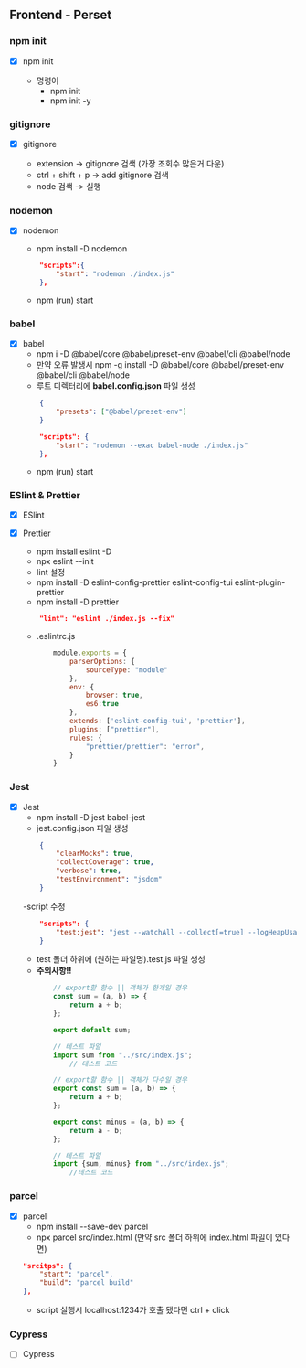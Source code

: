 ## Frontend - Perset

### npm init

- [x] npm init

    - 명령어
        - npm init
        - npm init -y

### gitignore

- [x] gitignore

    - extension -> gitignore 검색 (가장 조회수 많은거 다운)
    - ctrl + shift + p -> add gitignore 검색
    - node 검색 -> 실행

### nodemon

- [x] nodemon
    - npm install -D nodemon
    ```json
        "scripts":{
            "start": "nodemon ./index.js"
        },
    ```

    - npm (run) start

### babel

- [x] babel
    - npm i -D @babel/core @babel/preset-env @babel/cli @babel/node
    - 만약 오류 발생시 npm -g install -D @babel/core @babel/preset-env @babel/cli @babel/node
    - 루트 디렉터리에 **babel.config.json** 파일 생성
    ```json
        {
            "presets": ["@babel/preset-env"]
        }
    ```
    ```json
        "scripts": {
            "start": "nodemon --exac babel-node ./index.js"
        },
    ```
    - npm (run) start

### ESlint & Prettier

- [x] ESlint
- [x] Prettier

    - npm install eslint -D
    - npx eslint --init
    - lint 설정
    - npm install -D eslint-config-prettier eslint-config-tui eslint-plugin-prettier
    - npm install -D prettier
    ```json
        "lint": "eslint ./index.js --fix"
    ```

    - .eslintrc.js
        ```javascript
            module.exports = {
                parserOptions: {
                    sourceType: "module"
                },
                env: {
                    browser: true,
                    es6:true
                },
                extends: ['eslint-config-tui', 'prettier'],
                plugins: ["prettier"],
                rules: {
                    "prettier/prettier": "error",
                }
            }
        ```

### Jest

- [x] Jest
    - npm install -D jest babel-jest
    - jest.config.json 파일 생성
    ```json
        {
            "clearMocks": true,
            "collectCoverage": true,
            "verbose": true,
            "testEnvironment": "jsdom"
        }
    ```
    -script 수정
    ```json
        "scripts": {
            "test:jest": "jest --watchAll --collect[=true] --logHeapUsage"
        }
    ```
    - test 폴더 하위에 (원하는 파일명).test.js 파일 생성
    - **주의사항!!**
        ```javascript
            // export할 함수 || 객체가 한개일 경우
            const sum = (a, b) => {
                return a + b;
            };

            export default sum;

            // 테스트 파일
            import sum from "../src/index.js";
                // 테스트 코드
        ```
        ```javascript
            // export할 함수 || 객체가 다수일 경우
            export const sum = (a, b) => {
                return a + b;
            };

            export const minus = (a, b) => {
                return a - b;
            };

            // 테스트 파일
            import {sum, minus} from "../src/index.js";
                //테스트 코드
        ```

### parcel

- [x] parcel
    - npm install --save-dev parcel
    - npx parcel src/index.html (만약 src 폴더 하위에 index.html 파일이 있다면)
    ```json
    "srcitps": {
        "start": "parcel",
        "build": "parcel build"
    },
    ```
    - script 실행시 localhost:1234가 호출 됐다면 ctrl + click

### Cypress

- [ ] Cypress

